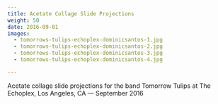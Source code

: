 ```yaml
---
title: Acetate Collage Slide Projections
weight: 50
date: 2016-09-01
images:
  - tomorrows-tulips-echoplex-dominicsantos-1.jpg
  - tomorrows-tulips-echoplex-dominicsantos-2.jpg
  - tomorrows-tulips-echoplex-dominicsantos-3.jpg
  - tomorrows-tulips-echoplex-dominicsantos-4.jpg

---
```

Acetate collage slide projections for the band Tomorrow Tulips at The Echoplex, Los Angeles, CA — September 2016